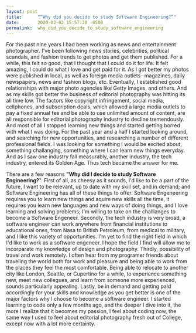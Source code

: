```yaml
---
layout: post
title:      "“Why did you decide to study Software Engineering?”"
date:       2020-02-02 15:57:30 -0500
permalink:  why_did_you_decide_to_study_software_engineering
---
```



For the past nine years I had been working as news and entertainment photographer. I've been following news stories, celebrities, political scandals, and fashion trends to get photos and  get them published. For a while, this felt so  good,  that I thought  that I could do it for life. It felt amazing, I could do what I love and get paid for it.   As I got better my photos were published in local, as well as foreign media outlets- magazines, daily newspapers, news and fashion blogs, etc.  Eventually, I established good relationships with major photo agencies like Getty Images, and others. And as my skills got better the business of editorial photography was hitting its all time low. The  factors like copyright infringement, social media, cellphones, and subscription deals, which allowed a large media outlets to pay a fixed annual fee and be able to use unlimited amount of content, are all responsible for editorial photography industry to decline tremendously. And most of all I stopped learning new things and started  getting borred with what I was doing.  For the past year and a half I started looking around, and searching for new opportunities, and researching a number of different professional fields. I was looking for something I would be excited about, something challanging, something where I can learn new things everyday. And as I saw one industry fall measurably, another industry, the tech industry, entered its Golden Age. Thus tech became the  answer for me. 

There are a few reasons **"Why did I decide to study Software Engineering?**". First of all, as cheesy as it sounds, I'd like to be a part of the future, I want to be relevant, up to date with my skill set, and in demand;  and Software Engineering has all of these things to offer. Software Engeneering requires you to learn new things and aquire new skills all the time, it requires you learn new languages and new ways of doing things, and I love learning and solving problems; I'm willing to take on the challlanges to become a Software Engeneer.  Secondly, the tech industry is very broad, a software engineer can work anywhere from financial institutions to educational ones, from Nasa to British Petroleum, from medical to military, and I like this variety of opportunities. I'm yet to find the right field in which I'd like to work as a software engeneer. I hope the field I find will allow me to incorparate my  knowledge of design and photography. Thirdly, possibility of travel and work remotely. I often hear from my programer friends about traveling the world both for  work and pleasure and being able to work from the places they feel the most comfortable. Being able to relocate to another city like London, Seattle, or Cupertino for a while, to experience something new,  meet new collegues, and learn from someone more experienced, sounds particularly appealing. Lastly, be in demand and getting paid accordingly for your skills and knowledge as you get better is one of the major factors why I choose to become a software engineer. I started learning to code only a few months ago, and the deeper I dive into it, the more I realize that it becomes my passion, I feel about coding now, the same way I used to feel about editorial photography fresh out of College, except now with a lot more certainty.  


